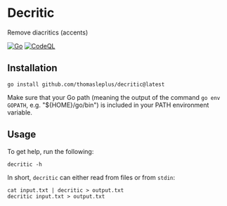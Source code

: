 # Decritic

Remove diacritics (accents)

[![Go](https://github.com/thomasleplus/decritic/workflows/Go/badge.svg)](https://github.com/thomasleplus/decritic/actions?query=workflow:"Go")
[![CodeQL](https://github.com/thomasleplus/decritic/workflows/CodeQL/badge.svg)](https://github.com/thomasleplus/decritic/actions?query=workflow:"CodeQL")

## Installation

```shell
go install github.com/thomasleplus/decritic@latest
```

Make sure that your Go path (meaning the output of the command `go env GOPATH`, e.g. "${HOME}/go/bin") is included in your PATH environment variable.

## Usage

To get help, run the following:
```shell
decritic -h
```

In short, `decritic` can either read from files or from `stdin`:

```shell
cat input.txt | decritic > output.txt
decritic input.txt > output.txt
```
